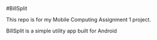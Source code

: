 #BillSplit

This repo is for my Mobile Computing Assignment 1 project.

BillSplit is a simple utility app built for Android